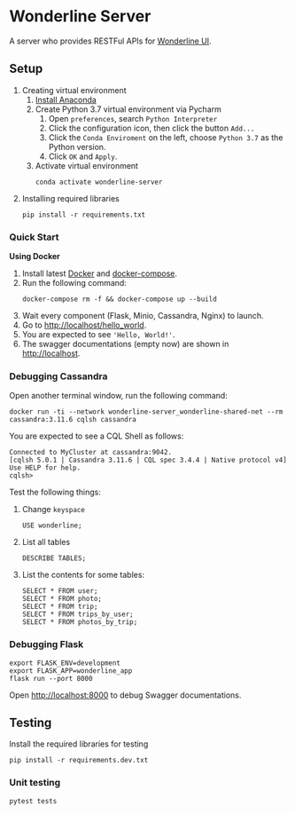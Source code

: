 # Wonderline Server
A server who provides RESTFul APIs for [Wonderline UI](https://github.com/yyyyyan/wonderline-ui).
## Setup
 1. Creating virtual environment
    1. [Install Anaconda](https://docs.anaconda.com/anaconda/install/)
    2. Create Python 3.7 virtual environment via Pycharm
        1. Open `preferences`, search `Python Interpreter`
        2. Click the configuration icon, then click the button `Add...`
        3. Click the `Conda Enviroment` on the left, choose `Python 3.7` as the Python version.
        4. Click `OK` and `Apply`.
    3. Activate virtual environment
        ```commandline
        conda activate wonderline-server
        ```
 2. Installing required libraries
    ```commandline
    pip install -r requirements.txt
    ```
### Quick Start
**Using Docker**
 1. Install latest [Docker](https://docs.docker.com/get-docker/) and [docker-compose](https://docs.docker.com/compose/install/).
 2. Run the following command:
    ```shell script
    docker-compose rm -f && docker-compose up --build
    ```
 3. Wait every component (Flask, Minio, Cassandra, Nginx) to launch.
 4. Go to [http://localhost/hello_world](http://localhost/hello_world).
 5. You are expected to see `'Hello, World!'`.
 6. The swagger documentations (empty now) are shown in [http://localhost](http://localhost).
### Debugging Cassandra
Open another terminal window, run the following command:
```commandline
docker run -ti --network wonderline-server_wonderline-shared-net --rm cassandra:3.11.6 cqlsh cassandra
```
You are expected to see a CQL Shell as follows:
```shell script
Connected to MyCluster at cassandra:9042.
[cqlsh 5.0.1 | Cassandra 3.11.6 | CQL spec 3.4.4 | Native protocol v4]
Use HELP for help.
cqlsh>
```

Test the following things:
 1. Change `keyspace`
    ```commandline
    USE wonderline;
    ```
 2. List all tables
    ```commandline
    DESCRIBE TABLES;
    ```
 3. List the contents for some tables:
    ```commandline
    SELECT * FROM user;
    SELECT * FROM photo;
    SELECT * FROM trip;
    SELECT * FROM trips_by_user;
    SELECT * FROM photos_by_trip;
    ```
### Debugging Flask
```commandline
export FLASK_ENV=development
export FLASK_APP=wonderline_app
flask run --port 8000
```
Open [http://localhost:8000](http://localhost:8000) to debug Swagger documentations.

## Testing
Install the required libraries for testing
```commandline
pip install -r requirements.dev.txt
```
### Unit testing
```commandline
pytest tests
```